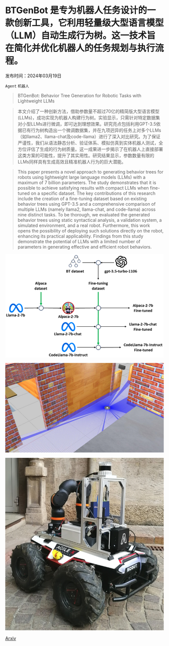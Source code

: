 # BTGenBot 是专为机器人任务设计的一款创新工具，它利用轻量级大型语言模型（LLM）自动生成行为树。这一技术旨在简化并优化机器人的任务规划与执行流程。

发布时间：2024年03月19日

`Agent` `机器人`

> BTGenBot: Behavior Tree Generation for Robotic Tasks with Lightweight LLMs

> 本文介绍了一种创新方法，借助参数量不超过70亿的精简版大型语言模型(LLMs)，成功实现为机器人构建行为树。实验显示，只需针对特定数据集对小型LLMs进行微调，即可达到理想效果。研究亮点包括利用GPT-3.5依据已有行为树构造出一个微调数据集，并在九项迥异的任务上对多个LLMs（如llama2、llama-chat及code-llama）进行了深入对比研究。为了保证严谨性，我们从语法静态分析、验证体系、模拟仿真到实体机器人测试，全方位评估了生成的行为树质量。这一成果进一步揭示了在机器人上直接部署这类方案的可能性，提升了其实用性。研究结果显示，参数数量有限的LLMs同样具有生成高效且精准机器人行为的巨大潜能。

> This paper presents a novel approach to generating behavior trees for robots using lightweight large language models (LLMs) with a maximum of 7 billion parameters. The study demonstrates that it is possible to achieve satisfying results with compact LLMs when fine-tuned on a specific dataset. The key contributions of this research include the creation of a fine-tuning dataset based on existing behavior trees using GPT-3.5 and a comprehensive comparison of multiple LLMs (namely llama2, llama-chat, and code-llama) across nine distinct tasks. To be thorough, we evaluated the generated behavior trees using static syntactical analysis, a validation system, a simulated environment, and a real robot. Furthermore, this work opens the possibility of deploying such solutions directly on the robot, enhancing its practical applicability. Findings from this study demonstrate the potential of LLMs with a limited number of parameters in generating effective and efficient robot behaviors.

![BTGenBot 是专为机器人任务设计的一款创新工具，它利用轻量级大型语言模型（LLM）自动生成行为树。这一技术旨在简化并优化机器人的任务规划与执行流程。](../../../paper_images/2403.12761/finetuning_process.png)

![BTGenBot 是专为机器人任务设计的一款创新工具，它利用轻量级大型语言模型（LLM）自动生成行为树。这一技术旨在简化并优化机器人的任务规划与执行流程。](../../../paper_images/2403.12761/simulation.png)

![BTGenBot 是专为机器人任务设计的一款创新工具，它利用轻量级大型语言模型（LLM）自动生成行为树。这一技术旨在简化并优化机器人的任务规划与执行流程。](../../../paper_images/2403.12761/robot.png)

[Arxiv](https://arxiv.org/abs/2403.12761)